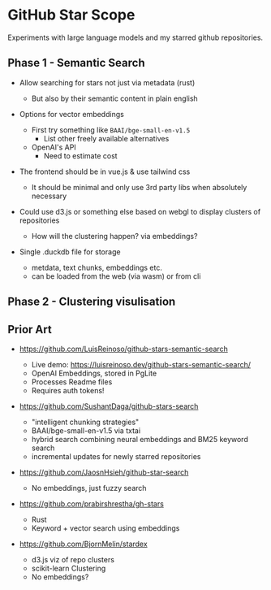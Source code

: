 # GitHub Star Scope

Experiments with large language models and my starred github repositories.

## Phase 1 - Semantic Search

* Allow searching for stars not just via metadata (rust) 
    - But also by their semantic content in plain english

* Options for vector embeddings
    - First try something like `BAAI/bge-small-en-v1.5`
        - List other freely available alternatives
    - OpenAI's API
        - Need to estimate cost

* The frontend should be in vue.js & use tailwind css
    - It should be minimal and only use 3rd party libs when absolutely necessary

* Could use d3.js or something else based on webgl to display clusters of repositories
    - How will the clustering happen? via embeddings?

* Single .duckdb file for storage
    - metdata, text chunks, embeddings etc.
    - can be loaded from the web (via wasm) or from cli

## Phase 2 - Clustering visulisation

## Prior Art

* https://github.com/LuisReinoso/github-stars-semantic-search
    - Live demo: https://luisreinoso.dev/github-stars-semantic-search/
    - OpenAI Embeddings, stored in PgLite
    - Processes Readme files
    - Requires auth tokens!

* https://github.com/SushantDaga/github-stars-search
    - "intelligent chunking strategies"
    - BAAI/bge-small-en-v1.5 via txtai
    - hybrid search combining neural embeddings and BM25 keyword search
    - incremental updates for newly starred repositories

* https://github.com/JaosnHsieh/github-star-search
    - No embeddings, just fuzzy search

* https://github.com/prabirshrestha/gh-stars
    - Rust
    - Keyword + vector search using embeddings

* https://github.com/BjornMelin/stardex
    - d3.js viz of repo clusters
    - scikit-learn Clustering
    - No embeddings?